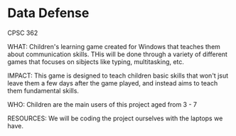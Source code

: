 # Data Defense
CPSC 362

WHAT:
Children's learning game created for Windows that teaches them about communication skills. THis will be done through a variety of
different games that focuses on sibjects like typing, multitasking, etc.

IMPACT:
This game is designed to teach children basic skills that won't jsut leave them a few days after the game played, and instead aims
to teach them fundamental skills.

WHO:
Children are the main users of this project aged from 3 - 7

RESOURCES:
We will be coding the project ourselves with the laptops we have.

